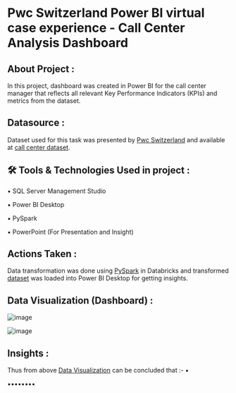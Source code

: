 # Pwc Switzerland Power BI virtual case experience - Call Center Analysis Dashboard

## About Project :
In this project, dashboard was created in Power BI for the call center manager that reflects all relevant Key Performance Indicators (KPIs) and metrics from the dataset.

## Datasource :
Dataset used for this task was presented by [Pwc Switzerland](https://www.pwc.ch/en/careers-with-pwc/students/virtual-case-experience.html) and available at [call center dataset](https://github.com/rashmi0007/call_center_dashboard/blob/carsales/Call_Center_Raw_Dataset.csv).

## 🛠 Tools & Technologies Used in project :
▪ SQL Server Management Studio

▪ Power BI Desktop

▪ PySpark

▪ PowerPoint (For Presentation and Insight)

## Actions Taken :
Data transformation was done using [PySpark](https://github.com/rashmi0007/call_center_dashboard/blob/carsales/PySpark_tranforming_call_center_data.html) in Databricks and transformed [dataset](https://github.com/rashmi0007/call_center_dashboard/blob/carsales/Transformed_Data_Call_center_dataset.csv) was loaded into Power BI Desktop for getting insights.

## Data Visualization (Dashboard) :
![image](https://github.com/rashmi0007/call_center_dashboard/assets/87612040/aede7a9e-b3ac-4575-bb70-228a3c84a7d4)

![image](https://github.com/rashmi0007/call_center_dashboard/assets/87612040/53bb62c3-60d4-43e1-8e91-b293a8d434bc)


## Insights :
Thus from above [Data Visualization]() can be concluded that :-
 ▪
 
 ▪▪▪▪▪▪▪▪


